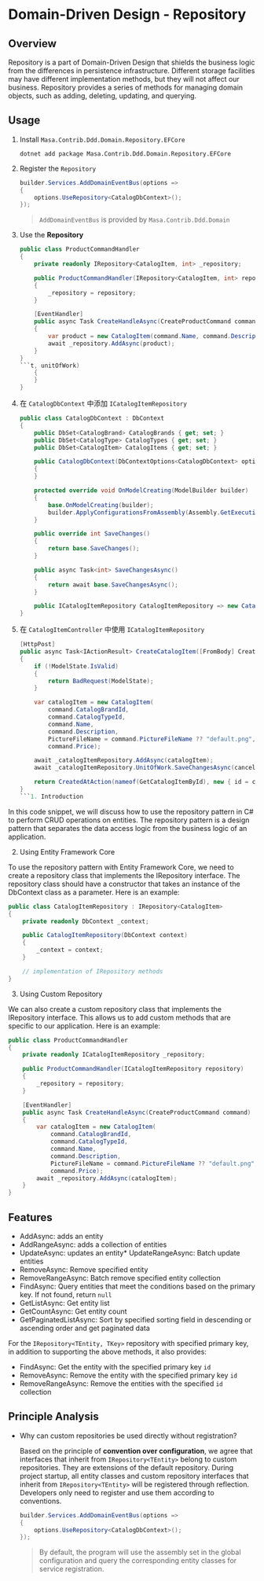 ﻿# Domain-Driven Design - Repository

## Overview

Repository is a part of Domain-Driven Design that shields the business logic from the differences in persistence infrastructure. Different storage facilities may have different implementation methods, but they will not affect our business. Repository provides a series of methods for managing domain objects, such as adding, deleting, updating, and querying.

## Usage

1. Install `Masa.Contrib.Ddd.Domain.Repository.EFCore`

   ```shell Terminal
   dotnet add package Masa.Contrib.Ddd.Domain.Repository.EFCore
   ```

2. Register the `Repository`

   ```csharp Program.cs l:3
   builder.Services.AddDomainEventBus(options =>
   {
       options.UseRepository<CatalogDbContext>();
   });
   ```
   > `AddDomainEventBus` is provided by `Masa.Contrib.Ddd.Domain`

3. Use the **Repository**

   ```csharp l:5-8,20
   public class ProductCommandHandler
   {
       private readonly IRepository<CatalogItem, int> _repository;
   
       public ProductCommandHandler(IRepository<CatalogItem, int> repository)
       {
           _repository = repository;
       }
   
       [EventHandler]
       public async Task CreateHandleAsync(CreateProductCommand command)
       {
           var product = new CatalogItem(command.Name, command.Description, command.Price);
           await _repository.AddAsync(product);
       }
   }
   ```t, unitOfWork)
       {
       }
   }
   ```

3. 在 `CatalogDbContext` 中添加 `ICatalogItemRepository`

   ```csharp
   public class CatalogDbContext : DbContext
   {
       public DbSet<CatalogBrand> CatalogBrands { get; set; }
       public DbSet<CatalogType> CatalogTypes { get; set; }
       public DbSet<CatalogItem> CatalogItems { get; set; }
   
       public CatalogDbContext(DbContextOptions<CatalogDbContext> options) : base(options)
       {
       }
   
       protected override void OnModelCreating(ModelBuilder builder)
       {
           base.OnModelCreating(builder);
           builder.ApplyConfigurationsFromAssembly(Assembly.GetExecutingAssembly());
       }
   
       public override int SaveChanges()
       {
           return base.SaveChanges();
       }
   
       public async Task<int> SaveChangesAsync()
       {
           return await base.SaveChangesAsync();
       }
   
       public ICatalogItemRepository CatalogItemRepository => new CatalogItemRepository(this, null);
   }
   ```

4. 在 `CatalogItemController` 中使用 `ICatalogItemRepository`

   ```csharp
   [HttpPost]
   public async Task<IActionResult> CreateCatalogItem([FromBody] CreateCatalogItemCommand command, CancellationToken cancellationToken)
   {
       if (!ModelState.IsValid)
       {
           return BadRequest(ModelState);
       }
   
       var catalogItem = new CatalogItem(
           command.CatalogBrandId,
           command.CatalogTypeId,
           command.Name,
           command.Description,
           PictureFileName = command.PictureFileName ?? "default.png",
           command.Price);
   
       await _catalogItemRepository.AddAsync(catalogItem);
       await _catalogItemRepository.UnitOfWork.SaveChangesAsync(cancellationToken);
   
       return CreatedAtAction(nameof(GetCatalogItemById), new { id = catalogItem.Id }, null);
   }
   ```1. Introduction

In this code snippet, we will discuss how to use the repository pattern in C# to perform CRUD operations on entities. The repository pattern is a design pattern that separates the data access logic from the business logic of an application.

2. Using Entity Framework Core

To use the repository pattern with Entity Framework Core, we need to create a repository class that implements the IRepository interface. The repository class should have a constructor that takes an instance of the DbContext class as a parameter. Here is an example:

```csharp l:5-10
public class CatalogItemRepository : IRepository<CatalogItem>
{
    private readonly DbContext _context;

    public CatalogItemRepository(DbContext context)
    {
        _context = context;
    }

    // implementation of IRepository methods
}
```

3. Using Custom Repository

We can also create a custom repository class that implements the IRepository interface. This allows us to add custom methods that are specific to our application. Here is an example:

```csharp l:5-8,20
public class ProductCommandHandler
{
    private readonly ICatalogItemRepository _repository;

    public ProductCommandHandler(ICatalogItemRepository repository)
    {
        _repository = repository;
    }

    [EventHandler]
    public async Task CreateHandleAsync(CreateProductCommand command)
    {
        var catalogItem = new CatalogItem(
            command.CatalogBrandId, 
            command.CatalogTypeId, 
            command.Name,
            command.Description,
            PictureFileName = command.PictureFileName ?? "default.png",
            command.Price);
        await _repository.AddAsync(catalogItem);
    }
}
```

## Features

* AddAsync: adds an entity
* AddRangeAsync: adds a collection of entities
* UpdateAsync: updates an entity* UpdateRangeAsync: Batch update entities
* RemoveAsync: Remove specified entity
* RemoveRangeAsync: Batch remove specified entity collection
* FindAsync: Query entities that meet the conditions based on the primary key. If not found, return `null`
* GetListAsync: Get entity list
* GetCountAsync: Get entity count
* GetPaginatedListAsync: Sort by specified sorting field in descending or ascending order and get paginated data

For the `IRepository<TEntity, TKey>` repository with specified primary key, in addition to supporting the above methods, it also provides:

* FindAsync: Get the entity with the specified primary key `id`
* RemoveAsync: Remove the entity with the specified primary key `id`
* RemoveRangeAsync: Remove the entities with the specified `id` collection

## Principle Analysis

* Why can custom repositories be used directly without registration?

  Based on the principle of **convention over configuration**, we agree that interfaces that inherit from `IRepository<TEntity>` belong to custom repositories. They are extensions of the default repository. During project startup, all entity classes and custom repository interfaces that inherit from `IRepository<TEntity>` will be registered through reflection. Developers only need to register and use them according to conventions.

  ```csharp l:3
  builder.Services.AddDomainEventBus(options =>
  {
      options.UseRepository<CatalogDbContext>();
  });
  ```

  > By default, the program will use the assembly set in the global configuration and query the corresponding entity classes for service registration.